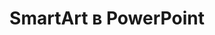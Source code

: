 ---
title: SmartArt в PowerPoint
type: docs
weight: 100
url: /ru/python-net/powerpoint-smartart/
---